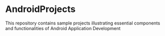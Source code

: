 # AndroidProjects
This repository contains sample projects illustrating essential components and functionalities of Android Application Development
